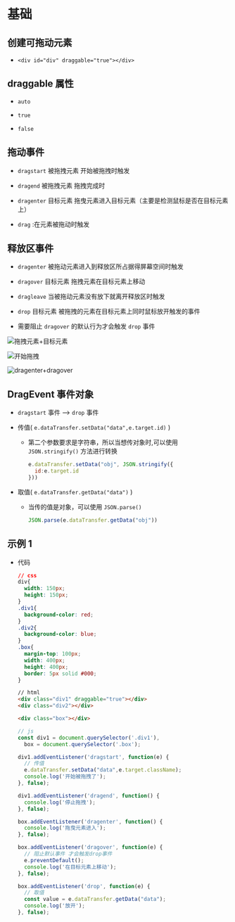 # 基础

## 创建可拖动元素

- `<div id="div" draggable="true"></div>`

## draggable 属性

- `auto`

- `true`

- `false`

## 拖动事件

- `dragstart` 被拖拽元素 开始被拖拽时触发

- `dragend` 被拖拽元素 拖拽完成时

- `dragenter` 目标元素 拖曳元素进入目标元素（主要是检测鼠标是否在目标元素上）

- `drag` :在元素被拖动时触发

## 释放区事件

- `dragenter` 被拖动元素进入到释放区所占据得屏幕空间时触发

- `dragover` 目标元素 拖拽元素在目标元素上移动

- `dragleave` 当被拖动元素没有放下就离开释放区时触发

- `drop` 目标元素 被拖拽的元素在目标元素上同时鼠标放开触发的事件

- 需要阻止 `dragover` 的默认行为才会触发 `drop` 事件

![拖拽元素+目标元素](image/拖拽元素+目标元素.png "拖拽元素+目标元素")

![开始拖拽](image/开始拖拽.png "开始拖拽")

![dragenter+dragover](image/dragenter+dragover.png "dragenter+dragover")

## DragEvent 事件对象

- `dragstart` 事件 --> `drop` 事件

- 传值( `e.dataTransfer.setData("data",e.target.id)` )

  - 第二个参数要求是字符串，所以当想传对象时,可以使用 `JSON.stringify()` 方法进行转换

    ```js
    e.dataTransfer.setData("obj", JSON.stringify({
      id:e.target.id
    }))
    ```

- 取值( `e.dataTransfer.getData("data")` )

  - 当传的值是对象，可以使用 `JSON.parse()`

    ```js
    JSON.parse(e.dataTransfer.getData("obj"))
    ```

## 示例 1

- 代码

    ```css
    // css
    div{
      width: 150px;
      height: 150px;
    }
    .div1{
      background-color: red;
    }
    .div2{
      background-color: blue;
    }
    .box{
      margin-top: 100px;
      width: 400px;
      height: 400px;
      border: 5px solid #000;
    }
    ```

    ```html
    // html
    <div class="div1" draggable="true"></div>
    <div class="div2"></div>

    <div class="box"></div>
    ```

    ```js
    // js
    const div1 = document.querySelector('.div1'),
      box = document.querySelector('.box');

    div1.addEventListener('dragstart', function(e) {
      // 传值
      e.dataTransfer.setData("data",e.target.className);
      console.log('开始被拖拽了');
    }, false);

    div1.addEventListener('dragend', function() {
      console.log('停止拖拽');
    }, false);

    box.addEventListener('dragenter', function() {
      console.log('拖曳元素进入');
    }, false);

    box.addEventListener('dragover', function(e) {
      // 阻止默认事件 才会触发drop事件
      e.preventDefault();
      console.log('在目标元素上移动');
    }, false);

    box.addEventListener('drop', function(e) {
      // 取值
      const value = e.dataTransfer.getData("data");
      console.log('放开');
    }, false);
    ```
